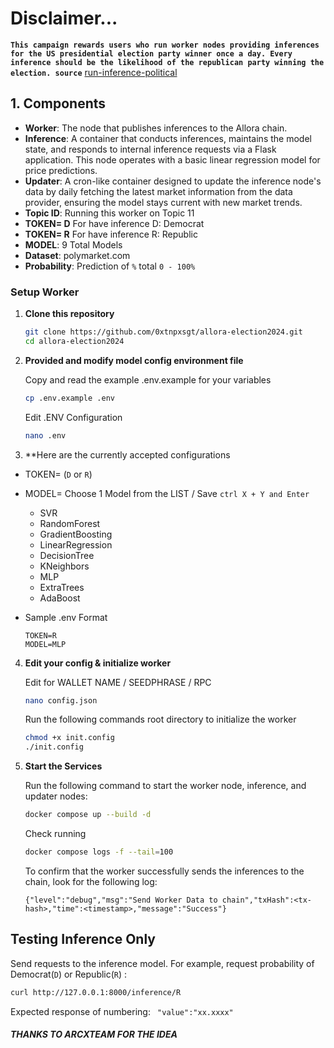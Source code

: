 
# Disclaimer...
**`This campaign rewards users who run worker nodes providing inferences for the US presidential election party winner once a day. Every inference should be the likelihood of the republican party winning the election. source`** [run-inference-political](https://app.allora.network/points/campaign/run-inference-political)

## 1. Components
- **Worker**: The node that publishes inferences to the Allora chain.
- **Inference**: A container that conducts inferences, maintains the model state, and responds to internal inference requests via a Flask application. This node operates with a basic linear regression model for price predictions.
- **Updater**: A cron-like container designed to update the inference node's data by daily fetching the latest market information from the data provider, ensuring the model stays current with new market trends.
- **Topic ID**: Running this worker on Topic 11
- **TOKEN= D** For have inference D: Democrat
- **TOKEN= R** For have inference R: Republic
- **MODEL**: 9 Total Models
- **Dataset**: polymarket.com
- **Probability**: Prediction of `%` total `0 - 100%`

### Setup Worker

1. **Clone this repository**
   ```sh
   git clone https://github.com/0xtnpxsgt/allora-election2024.git
   cd allora-election2024
    ```
2. **Provided and modify model config environment file**
    
    Copy and read the example .env.example for your variables
    ```sh
    cp .env.example .env
    ```
	Edit .ENV Configuration
	```sh
    nano .env
    ```
	
3. **Here are the currently accepted configurations
- TOKEN= (`D` or `R`) 
- MODEL= Choose 1 Model from the LIST / Save `ctrl X + Y and Enter`
	- SVR
 	- RandomForest
	- GradientBoosting
	- LinearRegression
	- DecisionTree
	- KNeighbors
	- MLP
	- ExtraTrees
	- AdaBoost

- Sample .env Format
    ```
    TOKEN=R
    MODEL=MLP
    ```

4. **Edit your config & initialize worker**

   Edit for WALLET NAME / SEEDPHRASE / RPC
    ```sh
    nano config.json
    ```
   Run the following commands root directory to initialize the worker
    ```sh
    chmod +x init.config
    ./init.config
    ```
5. **Start the Services**
    
    Run the following command to start the worker node, inference, and updater nodes:
    ```sh
    docker compose up --build -d
    ```
    Check running
    ```sh
    docker compose logs -f --tail=100
    ```

   To confirm that the worker successfully sends the inferences to the chain, look for the following log:
    ```
    {"level":"debug","msg":"Send Worker Data to chain","txHash":<tx-hash>,"time":<timestamp>,"message":"Success"}
    ```

## Testing Inference Only

   Send requests to the inference model. For example, request probability of Democrat(`D`) or Republic(`R`) :
   ```sh
   curl http://127.0.0.1:8000/inference/R
   ```
   Expected response of numbering:
   `
   "value":"xx.xxxx"`


##### THANKS TO ARCXTEAM FOR THE IDEA
